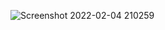 ![Screenshot 2022-02-04 210259](https://user-images.githubusercontent.com/90205572/152556803-a4a3047f-3134-4f7a-84bc-ca2591e0e61b.png)
